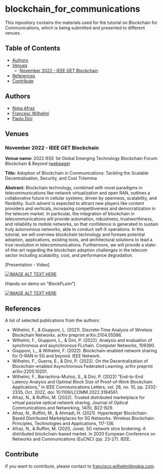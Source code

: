 # blockchain_for_communications

This repository contains the materials used for the tutorial on Blockchain for Communications, which is being submitted and presented to different venues.

## Table of Contents
- [Authors](#authors)
- [Venues](#venues)
  - [November 2022 - IEEE GET Blockchain](#ieeeget)
- [References](#references)
- [Contribute](#contribute)

## Authors
* [Nima Afraz](https://scholar.google.com/citations?user=Ps84vZkAAAAJ&hl=en)
* [Francesc Wilhelmi](https://fwilhelmi.github.io/)
* [Paolo Dini](http://www.cttc.es/people/pdini/)

## Venues

### November 2022 - IEEE GET Blockchain

**Venue name:** 2022 IEEE 1st Global Emerging Technology Blockchain Forum: Blockchain & Beyond ([webpage](https://get.blockchain.ieee.org/))

**Title:** Adoption of Blockchain in Communications: Tackling the Scalable Decentralisation, Security, and Cost Trilemma

**Abstract:** Blockchain technology, combined with novel paradigms in telecommunications like network virtualization and open RAN, outlines a collaborative future in cellular systems, driven by openness, scalability, and flexibility. Such advent is expected to attract new players like content providers and verticals, increasing competitiveness and democratization in the telecom market. In particular, the integration of blockchain in telecommunications will provide automation, robustness, trustworthiness, and reliability to mobile networks, so that confidence is generated to sustain truly autonomous networks, able to conduct self-X operations. In this tutorial, we will overview blockchain technology and foresee potential adoption, applications, existing tools, and architectural solutions to lead a true revolution in telecommunications. Furthermore, we will provide a state-of-the-art regarding the blockchain adoption challenges in the telecom sector including scalability, cost, and performance degradation.

[Presentation - Video]

[![IMAGE ALT TEXT HERE](https://img.youtube.com/vi/YOUTUBE_VIDEO_ID_HERE/0.jpg)](https://www.youtube.com/watch?v=lADGXJyYQNU&ab_channel=FranciscoWilhelmi)

[Hands-on demo on "BlockFLsim"]

[![IMAGE ALT TEXT HERE](https://img.youtube.com/vi/YOUTUBE_VIDEO_ID_HERE/0.jpg)](https://www.youtube.com/watch?v=RbisS1hx-b8&ab_channel=FranciscoWilhelmi)

## References

A list of selected publications from the authors:

* Wilhelmi, F., & Giupponi, L. (2021). Discrete-Time Analysis of Wireless Blockchain Networks. arXiv preprint arXiv:2104.05586.
* Wilhelmi, F., Giupponi, L., & Dini, P. (2022). Analysis and evaluation of synchronous and asynchronous FLchain. Computer Networks, 109390.
* Giupponi, L., & Wilhelmi, F. (2022). Blockchain-enabled network sharing for O-RAN in 5G and beyond. IEEE Network.
* Wilhelmi, F., Guerra, E., & Dini, P. (2022). On the Decentralization of Blockchain-enabled Asynchronous Federated Learning. arXiv preprint arXiv:2205.10201.
* Wilhelmi, F., Barrachina-Muñoz, S., & Dini, P. (2022) "End-to-End Latency Analysis and Optimal Block Size of Proof-of-Work Blockchain Applications," in IEEE Communications Letters, vol. 26, no. 10, pp. 2332-2335, Oct. 2022, doi: 10.1109/LCOMM.2022.3194561.
* Afraz, N., & Ruffini, M. (2022). Trusted distributed marketplace for virtual passive optical network sharing. Journal of Optical Communications and Networking, 14(5), B22-B29.
* Afraz, N., Ruffini, M., & Ahmadi, H. (2021). Hyperledger Blockchain‐Based Distributed Marketplaces for 5G Networks. Wireless Blockchain: Principles, Technologies and Applications, 117-136.
* Afraz, N., & Ruffini, M. (2020, June). 5G network slice brokering: A distributed blockchain-based market. In 2020 European Conference on Networks and Communications (EuCNC) (pp. 23-27). IEEE.

## Contribute

If you want to contribute, please contact to [francisco.wilhelmi@nokia.com](francisco.wilhelmi@nokia.com).
